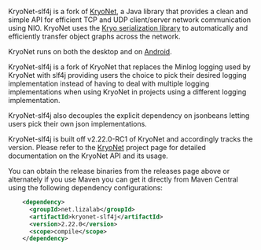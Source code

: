 KryoNet-slf4j is a fork of [KryoNet](https://github.com/EsotericSoftware/kryonet), a Java library that provides a clean and simple API for efficient TCP and UDP client/server network communication using NIO. KryoNet uses the [Kryo serialization library](https://github.com/EsotericSoftware/kryo) to automatically and efficiently transfer object graphs across the network.

KryoNet runs on both the desktop and on [Android](http://www.android.com/).

KryoNet-slf4j is a fork of KryoNet that replaces the Minlog logging used by KryoNet with slf4j providing users the choice to pick their desired logging implementation instead of having to deal with multiple logging implementations when using KryoNet in projects using a different logging implementation.

KryoNet-slf4j also decouples the explicit dependency on jsonbeans letting users pick their own json implementations.

KryoNet-slf4j is built off v2.22.0-RC1 of KryoNet and accordingly tracks the version. Please refer to the [KryoNet](https://github.com/EsotericSoftware/kryonet) project page for detailed documentation on the KryoNet API and its usage.

You can obtain the release binaries from the releases page above or alternately if you use Maven you can get it directly from Maven Central using the following dependency configurations:
```xml
    <dependency>
      <groupId>net.lizalab</groupId>
      <artifactId>kryonet-slf4j</artifactId>
      <version>2.22.0</version>
      <scope>compile</scope>
    </dependency>
```